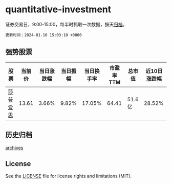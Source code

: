 # quantitative-investment

证券交易日，9:00-15:00，每半时抓取一次数据，按天[归档](archives)。

`更新时间：2024-01-10 15:03:10 +0800`

## 强势股票

|股票|当前价|当日涨跌幅|当日振幅|当日换手率|市盈率TTM|总市值|近10日涨跌幅|
|----|----|----|----|----|----|----|----|
|[莎普爱思](https://xueqiu.com/S/SH603168)|13.61|3.66%|9.82%|17.05%|64.41|51.6亿|28.52%|

## 历史归档

[archives](archives)

## License

See the [LICENSE](LICENSE) file for license rights and limitations (MIT).